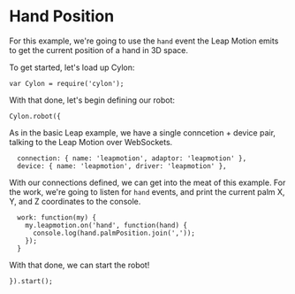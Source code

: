 # Hand Position

For this example, we're going to use the `hand` event the Leap Motion emits to
get the current position of a hand in 3D space.

To get started, let's load up Cylon:

    var Cylon = require('cylon');

With that done, let's begin defining our robot:

    Cylon.robot({

As in the basic Leap example, we have a single conncetion + device pair, talking
to the Leap Motion over WebSockets.

      connection: { name: 'leapmotion', adaptor: 'leapmotion' },
      device: { name: 'leapmotion', driver: 'leapmotion' },

With our connections defined, we can get into the meat of this example. For the
work, we're going to listen for `hand` events, and print the current palm X, Y,
and Z coordinates to the console.

      work: function(my) {
        my.leapmotion.on('hand', function(hand) {
          console.log(hand.palmPosition.join(','));
        });
      }

With that done, we can start the robot!

    }).start();
